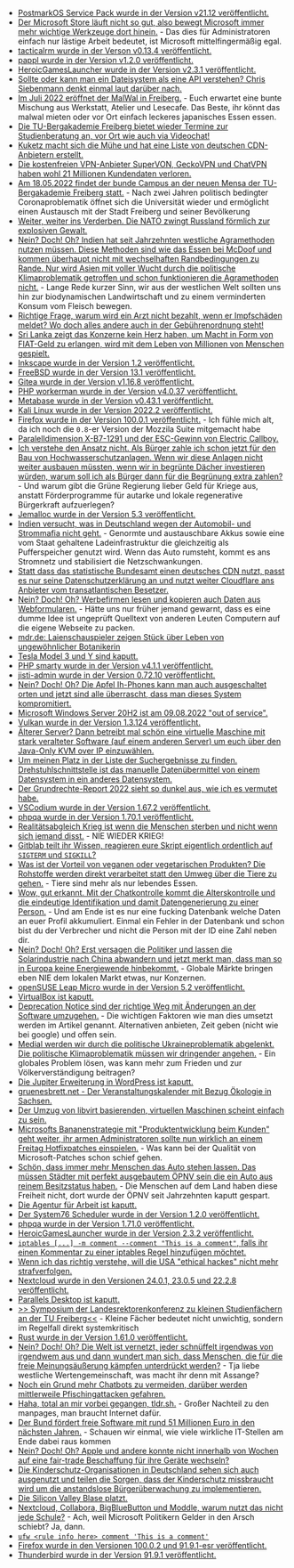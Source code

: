 * [PostmarkOS Service Pack wurde in der Version v21.12 veröffentlicht.](https://postmarketos.org/blog/2022/05/15/v21.12.5-release/)
* [Der Microsoft Store läuft nicht so gut, also bewegt Microsoft immer mehr wichtige Werkzeuge dort hinein.](https://www.bleepingcomputer.com/news/microsoft/windows-admins-frustrated-by-quick-assist-moving-to-microsoft-store/) - Das dies für Administratoren einfach nur lästige Arbeit bedeutet, ist Microsoft mittelfingermäßig egal.
* [tacticalrm wurde in der Verson v0.13.4 veröffentlicht.](https://github.com/amidaware/tacticalrmm/releases/tag/v0.13.4)
* [pappl wurde in der Version v1.2.0 veröffentlicht.](https://github.com/michaelrsweet/pappl/releases/tag/v1.2.0)
* [HeroicGamesLauncher wurde in der Version v2.3.1 veröffentlicht.](https://github.com/Heroic-Games-Launcher/HeroicGamesLauncher/releases/tag/v2.3.1)
* [Sollte oder kann man ein Dateisystem als eine API verstehen? Chris Siebenmann denkt einmal laut darüber nach.](https://utcc.utoronto.ca/~cks/space/blog/tech/FilesystemVersusAPI)
* [Im Juli 2022 eröffnet der MalWal in Freiberg.](https://malwal.de/) - Euch erwartet eine bunte Mischung aus Werkstatt, Atelier und Lesecafe. Das Beste, ihr könnt das malwal mieten oder vor Ort einfach leckeres japanisches Essen essen.
* [Die TU-Bergakademie Freiberg bietet wieder Termine zur Studienberatung an, vor Ort wie auch via Videochat!](https://tu-freiberg.de/presse/studieren-aber-was-die-kommenden-termine-zur-studienberatung-im-ueberblick)
* [Kuketz macht sich die Mühe und hat eine Liste von deutschen CDN-Anbietern erstellt.](https://www.kuketz-blog.de/cloudflare-cdn-alternativen-aus-deutschland-europa/)
* [Die kostenfreien VPN-Anbieter SuperVON, GeckoVPN und ChatVPN haben wohl 21 Millionen Kundendaten verloren.](https://www.borncity.com/blog/2022/05/16/21-million-vpn-user-records-durchgesickert-vpn-am-ende/)
* [Am 18.05.2022 findet der bunde Campus an der neuen Mensa der TU-Bergakademie Freiberg statt.](https://tu-freiberg.de/presse/fruehlingsfest-auf-dem-campus-universitaet-laedt-ein) - Nach zwei Jahren politisch bedingter Coronaproblematik öffnet sich die Universität wieder und ermöglicht einen Austausch mit der Stadt Freiberg und seiner Bevölkerung
* [Weiter, weiter ins Verderben. Die NATO zwingt Russland förmlich zur explosiven Gewalt.](https://blog.fefe.de/?ts=9c7cdaf6)
* [Nein? Doch! Oh? Indien hat seit Jahrzehnten westliche Agramethoden nutzen müssen. Diese Methoden sind wie das Essen bei McDoof und kommen überhaupt nicht mit wechselhaften Randbedingungen zu Rande. Nur wird Asien mit voller Wucht durch die politische Klimaproblematik getroffen und schon funktionieren die Agramethoden nicht.](https://blog.fefe.de/?ts=9c7cda49) - Lange Rede kurzer Sinn, wir aus der westlichen Welt sollten uns hin zur biodynamischen Landwirtschaft und zu einem verminderten Konsum vom Fleisch bewegen.
* [Richtige Frage, warum wird ein Arzt nicht bezahlt, wenn er Impfschäden meldet? Wo doch alles andere auch in der Gebührenordnung steht!](https://weltnetz.tv/story/2659-geimpft-geschaedigt-geaechtet)
* [Sri Lanka zeigt das Konzerne kein Herz haben, um Macht in Form von FIAT-Geld zu erlangen, wird mit dem Leben von Millionen von Menschen gespielt.](https://blog.fefe.de/?ts=9c7c7ef4)
* [Inkscape wurde in der Version 1.2 veröffentlicht.](https://www.phoronix.com/scan.php?page=news_item&px=Inkscape-1.2-Released)
* [FreeBSD wurde in der Version 13.1 veröffentlicht.](https://www.phoronix.com/scan.php?page=news_item&px=FreeBSD-13.1-Released)
* [Gitea wurde in der Version v1.16.8 veröffentlicht.](https://github.com/go-gitea/gitea/releases/tag/v1.16.8)
* [PHP workerman wurde in der Version v4.0.37 veröffentlicht.](https://github.com/walkor/workerman/releases/tag/v4.0.37)
* [Metabase wurde in der Version v0.43.1 veröffentlicht.](https://github.com/metabase/metabase/releases/tag/v0.43.1)
* [Kali Linux wurde in der Version 2022.2 veröffentlicht.](https://www.bleepingcomputer.com/news/security/kali-linux-20222-released-with-10-new-tools-wsl-improvements-and-more/)
* [Firefox wurde in der Version 100.0.1 veröffentlicht.](https://www.borncity.com/blog/2022/05/16/firefox-100-0-1-freigegeben/) - Ich fühle mich alt, da ich noch die `0.8`-er Version der Mozzila Suite mitgemacht habe
* [Paralelldimension X-B7-1291 und der ESC-Gewinn von Electric Callboy.](https://www.der-postillon.com/2022/05/12-points-to-germany.html)
* [Ich verstehe den Ansatz nicht. Als Bürger zahle ich schon jetzt für den Bau von Hochwasserschutzanlagen. Wenn wir diese Anlagen nicht weiter ausbauen müssten, wenn wir in begrünte Dächer investieren würden, warum soll ich als Bürger dann für die Begrünung extra zahlen?](https://www.sonnenseite.com/de/umwelt/wert-begruenter-daecher/) - Und warum gibt die Grüne Regierung lieber Geld für Kriege aus, anstatt Förderprogramme für autarke und lokale regenerative Bürgerkraft aufzuerlegen?
* [Jemalloc wurde in der Version 5.3 veröffentlicht.](https://www.phoronix.com/scan.php?page=news_item&px=Jemalloc-5.3-Released)
* [Indien versucht, was in Deutschland wegen der Automobil- und Strommafia nicht geht.](https://www.sonnenseite.com/de/mobilitaet/wechselakkus-fuer-pkw/) - Genormte und austauschbare Akkus sowie eine vom Staat gehaltene Ladeinfrastruktur die gleichzeitig als Pufferspeicher genutzt wird. Wenn das Auto rumsteht, kommt es ans Stromnetz und stabilisiert die Netzschwankungen.
* [Statt dass das statistische Bundesamt einen deutsches CDN nutzt, passt es nur seine Datenschutzerklärung an und nutzt weiter Cloudflare ans Anbieter vom transatlantischen Besetzer.](https://www.kuketz-blog.de/zensus-2022-wie-das-statistische-bundesamt-vertrauen-verspielt/)
* [Nein? Doch! Oh? Werbefirmen lesen und kopieren auch Daten aus Webformularen.](https://blog.fefe.de/?ts=9c7d4bcf) - Hätte uns nur früher jemand gewarnt, dass es eine dumme Idee ist ungeprüft Quelltext von anderen Leuten Computern auf die eigene Webseite zu packen.
* [mdr.de: Laienschauspieler zeigen Stück über Leben von ungewöhnlicher Botanikerin](https://www.mdr.de/nachrichten/sachsen/chemnitz/freiberg/buergerbuehne-siebenlehn-theater-amalie-dietrich-100.html)
* [Tesla Model 3 und Y sind kaputt.](https://www.bleepingcomputer.com/news/security/hackers-can-steal-your-tesla-model-3-y-using-new-bluetooth-attack/)
* [PHP smarty wurde in der Version v4.1.1 veröffentlicht.](https://github.com/smarty-php/smarty/releases/tag/v4.1.1)
* [jisti-admin wurde in der Version 0.72.10 veröffentlicht.](https://github.com/H2-invent/jitsi-admin/releases/tag/0.72.10)
* [Nein? Doch! Oh? Die Apfel Ih-Phones kann man auch ausgeschaltet orten und jetzt sind alle überrascht, dass man dieses System kompromitiert.](https://www.borncity.com/blog/2022/05/18/forscher-malware-kann-auf-ausgeschalteten-iphones-laufen/)
* [Microsoft Windows Server 20H2 ist am 09.08.2022 "out of service".](https://www.bleepingcomputer.com/news/microsoft/microsoft-windows-server-20h2-reaches-end-of-service-in-august/)
* [Vulkan wurde in der Version 1.3.124 veröffentlicht.](https://www.phoronix.com/scan.php?page=news_item&px=Vulkan-1.3.214)
* [Älterer Server? Dann betreibt mal schön eine virtuelle Maschine mit stark veralteter Software (auf einem anderen Server) um euch über den Java-Only KVM over IP einzuwählen.](https://utcc.utoronto.ca/~cks/space/blog/sysadmin/SerialConsolesUnappealing)
* [Um meinen Platz in der Liste der Suchergebnisse zu finden. Drehstuhlschnittstelle ist das manuelle Datenübermittel von einem Datensystem in ein anderes Datensystem.](https://blog.fefe.de/?ts=9c7a6032)
* [Der Grundrechte-Report 2022 sieht so dunkel aus, wie ich es vermutet habe.](https://freiheitsrechte.org/grundrechte-report-2022/)
* [VSCodium wurde in der Version 1.67.2 veröffentlicht.](https://github.com/VSCodium/vscodium/releases/tag/1.67.2)
* [phpqa wurde in der Version 1.70.1 veröffentlicht.](https://github.com/jakzal/phpqa/releases/tag/v1.70.1)
* [Realitätsabgleich Krieg ist wenn die Menschen sterben und nicht wenn sich jemand disst.](https://blog.fefe.de/?ts=9c7bb05b) - NIE WIEDER KRIEG!
* [Gitblab teilt ihr Wissen, reagieren eure Skript eigentlich ordentlich auf `SIGTERM` und `SIGKILL`?](https://blog.fefe.de/?ts=9c7bcc7e)
* [Was ist der Vorteil von veganen oder vegetarischen Produkten? Die Rohstoffe werden direkt verarbeitet statt den Umweg über die Tiere zu gehen.](https://www.careelite.de/veganer-fleischersatz-ungesund/) - Tiere sind mehr als nur lebendes Essen.
* [Wow, gut erkannt. Mit der Chatkontrolle kommt die Alterskontrolle und die eindeutige Identifikation und damit Datengenerierung zu einer Person.](https://netzpolitik.org/2022/grooming-mit-der-chatkontrolle-droht-die-alterskontrolle/) - Und am Ende ist es nur eine fucking Datenbank welche Daten an euer Profil akkumuliert. Einmal ein Fehler in der Datenbank und schon bist du der Verbrecher und nicht die Person mit der ID eine Zahl neben dir.
* [Nein? Doch! Oh? Erst versagen die Politiker und lassen die Solarindustrie nach China abwandern und jetzt merkt man, dass man so in Europa keine Energiewende hinbekommt.](https://www.sonnenseite.com/de/wirtschaft/europas-solarbranche-abhaengig-von-chinas-sonne/) - Globale Märkte bringen eben NIE dem lokalen Markt etwas, nur Konzernen.
* [openSUSE Leap Micro wurde in der Version 5.2 veröffentlicht.](https://lwn.net/Articles/895668/)
* [VirtualBox ist kaputt.](https://www.phoronix.com/scan.php?page=news_item&px=VirtualBox-Leaky-Host-To-Guest)
* [Deprecation Notice sind der richtige Weg mit Änderungen an der Software umzugehen.](https://stitcher.io/blog/dealing-with-deprecations) - Die wichtigen Faktoren wie man dies umsetzt werden im Artikel genannt. Alternativen anbieten, Zeit geben (nicht wie bei google) und offen sein.
* [Medial werden wir durch die politische Ukraineproblematik abgelenkt. Die politische Klimaproblematik müssen wir dringender angehen.](https://www.sonnenseite.com/de/zukunft/wieviel-zeit-bleibt-uns-noch-und-was-sollten-wir-mit-dieser-anfangen/) - Ein globales Problem lösen, was kann mehr zum Frieden und zur Völkerverständigung beitragen?
* [Die Jupiter Erweiterung in WordPress ist kaputt.](https://www.bleepingcomputer.com/news/security/critical-jupiter-wordpress-plugin-flaws-let-hackers-take-over-sites/)
* [gruenesbrett.net - Der Veranstaltungskalender mit Bezug Ökologie in Sachsen.](https://gruenesbrett.net/)
* [Der Umzug von libvirt basierenden, virtuellen Maschinen scheint einfach zu sein.](https://utcc.utoronto.ca/~cks/space/blog/linux/LibvirtMovingSetup)
* [Microsofts Bananenstrategie mit "Produktentwicklung beim Kunden" geht weiter, ihr armen Administratoren sollte nun wirklich an einem Freitag Hotfixpatches einspielen.](https://www.borncity.com/blog/2022/05/20/windows-out-of-band-updates-19-5-2022-fixen-ad-authentifizierungsfehler-und-store-installationsfehler/) - Was kann bei der Qualität von Microsoft-Patches schon schief gehen.
* [Schön, dass immer mehr Menschen das Auto stehen lassen. Das müssen Städter mit perfekt ausgebautem ÖPNV sein die ein Auto aus reinem Besitzstatus haben.](https://www.sonnenseite.com/de/mobilitaet/hohe-spritpreise-fast-jeder-zweite-laesst-auto-oefter-stehen/) - Die Menschen auf dem Land haben diese Freiheit nicht, dort wurde der ÖPNV seit Jahrzehnten kaputt gespart.
* [Die Agentur für Arbeit ist kaputt.](https://www.borncity.com/blog/2022/05/19/datenschutzvorfall-bei-der-agentur-fr-arbeit-fremde-daten-im-portal-einsehbar/)
* [Der System76 Scheduler wurde in der Version 1.2.0 veröffentlicht.](https://github.com/pop-os/system76-scheduler/releases/tag/1.2.0)
* [phpqa wurde in der Version 1.71.0 veröffentlicht.](https://github.com/jakzal/phpqa/releases/tag/v1.71.0)
* [HeroicGamesLauncher wurde in der Version 2.3.2 veröffentlicht.](https://github.com/Heroic-Games-Launcher/HeroicGamesLauncher/releases/tag/v2.3.2)
* [`iptables [...] -m comment --comment "This is a comment"`, falls ihr einen Kommentar zu einer iptables Regel hinzufügen möchtet.](https://www.putorius.net/how-to-add-comments-to-iptables-rules.html)
* [Wenn ich das richtig verstehe, will die USA "ethical hackes" nicht mehr strafverfolgen.](https://www.bleepingcomputer.com/news/security/us-doj-will-no-longer-prosecute-ethical-hackers-under-cfaa/)
* [Nextcloud wurde in den Versionen 24.0.1, 23.0.5 und 22.2.8 veröffentlicht.](https://www.bleepingcomputer.com/news/security/us-doj-will-no-longer-prosecute-ethical-hackers-under-cfaa/)
* [Parallels Desktop ist kaputt.](https://www.borncity.com/blog/2022/05/19/tipp-borderlands-3-diese-woche-gratis/)
* [>> Symposium der Landesrektorenkonferenz zu kleinen Studienfächern an der TU Freiberg<<](https://tu-freiberg.de/presse/symposium-der-landesrektorenkonferenz-zu-kleinen-studienfaechern-an-der-tu-freiberg) - Kleine Fächer bedeutet nicht unwichtig, sondern im Regelfall direkt systemkritisch
* [Rust wurde in der Version 1.61.0 veröffentlicht.](https://blog.rust-lang.org/2022/05/19/Rust-1.61.0.html)
* [Nein? Doch! Oh? Die Welt ist vernetzt, jeder schnüffelt irgendwas von irgendwem aus und dann wundert man sich, dass Menschen, die für die freie Meinungsäußerung kämpfen unterdrückt werden?](https://netzpolitik.org/2022/digitale-unterdrueckung-diktaturen-verfolgen-aktivisten-auf-der-ganzen-welt/) - Tja liebe westliche Wertengemeinschaft, was macht ihr denn mit Assange?
* [Noch ein Grund mehr Chatbots zu vermeiden, darüber werden mittlerweile Pfischingattacken gefahren.](https://www.bleepingcomputer.com/news/security/phishing-websites-now-use-chatbots-to-steal-your-credentials/)
* [Haha, total an mir vorbei gegangen, tldr.sh.](https://tldr.sh/) - Großer Nachteil zu den manpages, man braucht Internet dafür.
* [Der Bund fördert freie Software mit rund 51 Millionen Euro in den nächsten Jahren.](https://www.borncity.com/blog/2022/05/20/haushaltsbeschluss-des-bundestags-einigung-sich-auf-ca-51-millionen-fr-open-source-und-digitaler-souvernitt/) - Schauen wir einmal, wie viele wirkliche IT-Stellen am Ende dabei raus kommen
* [Nein? Doch! Oh? Apple und andere konnte nicht innerhalb von Wochen auf eine fair-trade Beschaffung für ihre Geräte wechseln?](https://netzpolitik.org/2022/reihe-ueber-digitalen-kolonialismus-der-blutige-fussabdruck-unserer-digitalen-geraete/)
* [Die Kinderschutz-Organisationen in Deutschland sehen sich auch ausgenutzt und teilen die Sorgen, dass der Kinderschutz missbraucht wird um die anstandslose Bürgerüberwachung zu implementieren.](https://netzpolitik.org/2022/massenueberwachung-das-sagen-kinderschutz-organisationen-zur-chatkontrolle/)
* [Die Silicon Valley Blase platzt.](https://blog.fefe.de/?ts=9c766460)
* [Nextcloud, Collabora, BigBlueButton und Moddle, warum nutzt das nicht jede Schule?](https://www.kuketz-blog.de/bildungswesen-mit-welchen-alternativen-kann-die-abkehr-von-microsoft-gelingen/) - Ach, weil Microsoft Politikern Gelder in den Arsch schiebt? Ja, dann.
* [`ufw <rule info here> comment 'This is a comment'`](https://www.putorius.net/how-to-add-comments-to-ufw-rules.html)
* [Firefox wurde in den Versionen 100.0.2 und 91.9.1-esr veröffentlicht.](https://www.borncity.com/blog/2022/05/20/firefox-100-0-2-und-91-9-1esr-freigegeben/)
* [Thunderbird wurde in der Version 91.9.1 veröffentlicht.](https://www.borncity.com/blog/2022/05/21/thunderbird-91-9-1/)
